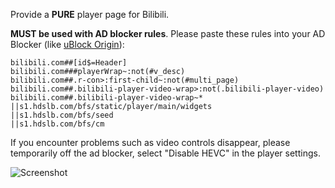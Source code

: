 Provide a **PURE** player page for Bilibili.

**MUST be used with AD blocker rules**. Please paste these rules into your AD Blocker (like [uBlock Origin](https://github.com/gorhill/uBlock)):

```
bilibili.com##[id$=Header]
bilibili.com###playerWrap~:not(#v_desc)
bilibili.com##.r-con>:first-child~:not(#multi_page)
bilibili.com##.bilibili-player-video-wrap>:not(.bilibili-player-video)
bilibili.com##.bilibili-player-video-wrap~*
||s1.hdslb.com/bfs/static/player/main/widgets
||s1.hdslb.com/bfs/seed
||s1.hdslb.com/bfs/cm
```

If you encounter problems such as video controls disappear, please temporarily off the ad blocker, select "Disable HEVC" in the player settings.

![Screenshot](https://z3.ax1x.com/2021/09/23/4dwGod.png)
